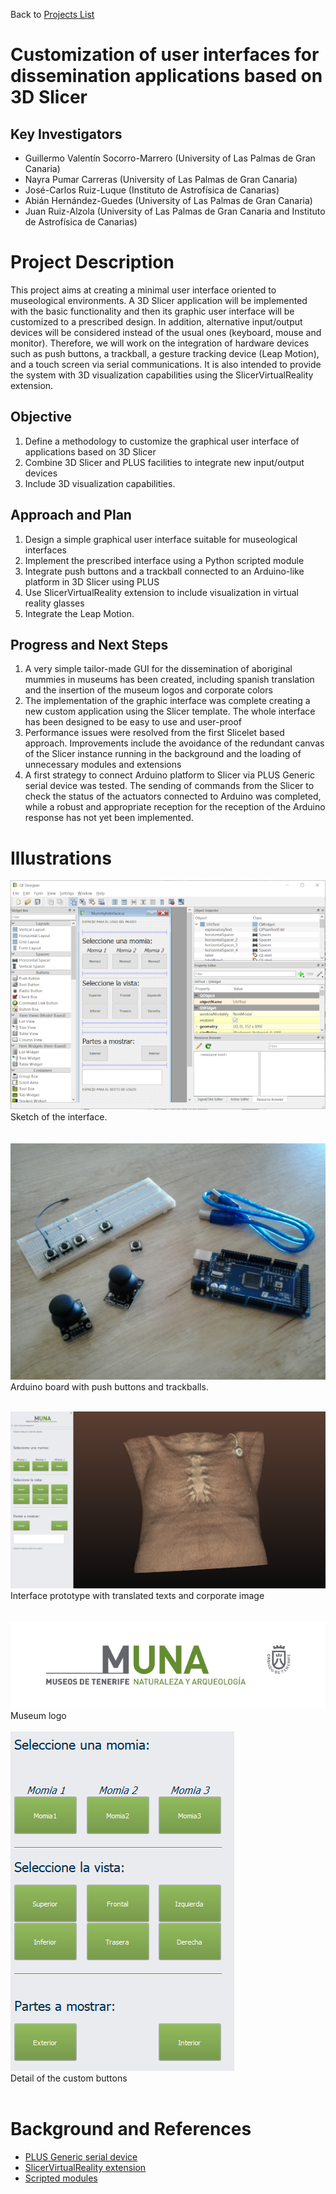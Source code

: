 Back to [Projects List](../../README.md#ProjectsList)

# Customization of user interfaces for dissemination applications based on 3D Slicer

## Key Investigators

- Guillermo Valentín Socorro-Marrero (University of Las Palmas de Gran Canaria)
- Nayra Pumar Carreras (University of Las Palmas de Gran Canaria)
- José-Carlos Ruiz-Luque (Instituto de Astrofísica de Canarias)
- Abián Hernández-Guedes (University of Las Palmas de Gran Canaria)
- Juan Ruiz-Alzola (University of Las Palmas de Gran Canaria and Instituto de Astrofísica de Canarias)

# Project Description

<!-- Add a short paragraph describing the project. -->
This project aims at creating a minimal user interface oriented to museological environments. A 3D Slicer application will be implemented with the basic functionality and then its graphic user interface will be customized to a prescribed design. In addition, alternative input/output devices will be considered instead of the usual ones (keyboard, mouse and monitor). Therefore, we will work on the integration of hardware devices such as push buttons, a trackball, a gesture tracking device (Leap Motion), and a touch screen via serial communications. It is also intended to provide the system with 3D visualization capabilities using the SlicerVirtualReality extension.

## Objective

<!-- Describe here WHAT you would like to achieve (what you will have as end result). -->
1. Define a methodology to customize the graphical user interface of applications based on 3D Slicer
1. Combine 3D Slicer and PLUS facilities to integrate new input/output devices
1. Include 3D visualization capabilities.

## Approach and Plan

<!-- Describe here HOW you would like to achieve the objectives stated above. -->
1. Design a simple graphical user interface suitable for museological interfaces
1. Implement the prescribed interface using a Python scripted module
1. Integrate push buttons and a trackball connected to an Arduino-like platform in 3D Slicer using PLUS
1. Use SlicerVirtualReality extension to include visualization in virtual reality glasses
1. Integrate the Leap Motion.

## Progress and Next Steps

<!-- Update this section as you make progress, describing of what you have ACTUALLY DONE. If there are specific steps that you could not complete then you can describe them here, too. -->
<!-- Describe specific steps you **have actually done**. -->
1. A very simple tailor-made GUI for the dissemination of aboriginal mummies in museums has been created, including spanish translation and the insertion of the museum logos and corporate colors
1. The implementation of the graphic interface was complete creating a new custom application using the Slicer template. The whole interface has been designed to be easy to use and user-proof
1. Performance issues were resolved from the first Slicelet based approach. Improvements include the avoidance of the redundant canvas of the Slicer instance running in the background and the loading of unnecessary modules and extensions
1. A first strategy to connect Arduino platform to Slicer via PLUS Generic serial device was tested. The sending of commands from the Slicer to check the status of the actuators connected to Arduino was completed, while a robust and appropriate reception for the reception of the Arduino response has not yet been implemented.

# Illustrations

<!-- Add pictures and links to videos that demonstrate what has been accomplished.
![Description of picture](Example2.jpg)
![Some more images](Example2.jpg)
-->
![Some more images](interfaceSketch.png)
Sketch of the interface.
<br/>
<br/>  
![Some more images](arduinoBoard.jpg)
Arduino board with push buttons and trackballs.
<br/>
<br/> 

![Interface prototype with translated texts and corporate image](interf.png)<br/>
Interface prototype with translated texts and corporate image
<br/>
<br/>  
![Museum logo](logo.png)<br/>
Museum logo
<br/>
<br/> 
![Detail of the custom buttons](botonera.png)<br/>
Detail of the custom buttons
<br/>
<br/> 
# Background and References

<!-- If you developed any software, include link to the source code repository. If possible, also add links to sample data, and to any relevant publications. -->
- [PLUS Generic serial device](http://perk-software.cs.queensu.ca/plus/doc/nightly/user/DeviceGenericSerial.html)
- [SlicerVirtualReality extension](http://github.com/KitwareMedical/SlicerVirtualReality)
- [Scripted modules](http://github.com/Slicer/Slicer/tree/master/Extensions/Testing/ScriptedLoadableExtensionTemplate/ScriptedLoadableModuleTemplate)
